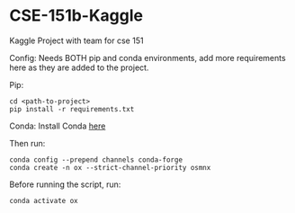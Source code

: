 # CSE-151b-Kaggle
Kaggle Project with team for cse 151

Config:
Needs BOTH pip and conda environments, add more requirements here as they are added to the project.

Pip:
``` 
cd <path-to-project>
pip install -r requirements.txt 
```
Conda:
Install Conda [here](https://docs.conda.io/projects/conda/en/latest/user-guide/install/index.html)

Then run:
```
conda config --prepend channels conda-forge
conda create -n ox --strict-channel-priority osmnx
```
Before running the script, run:
```
conda activate ox
```
